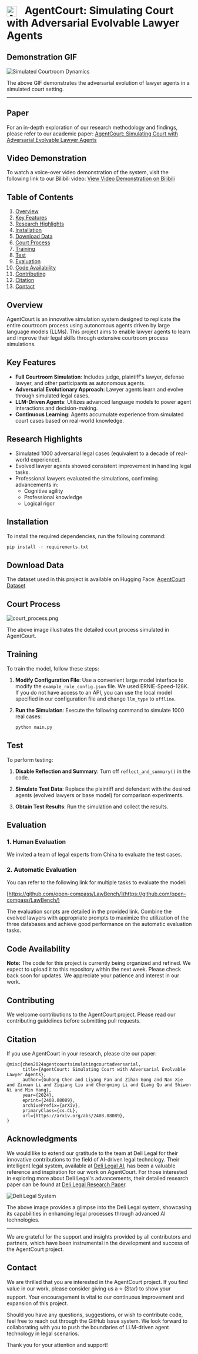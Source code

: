 <h1 id="agentcourt" style="display: inline;">
  <img src="io.png" alt="AgentCourt Logo" style="height: 1em; width: auto; margin-right: 0.5em; vertical-align: middle; display: inline;">
  AgentCourt: Simulating Court with Adversarial Evolvable Lawyer Agents
</h1>

## Demonstration GIF

![Simulated Courtroom Dynamics](AgentCourt.gif)

The above GIF demonstrates the adversarial evolution of lawyer agents in a simulated court setting.

---

## Paper
For an in-depth exploration of our research methodology and findings, please refer to our academic paper:
[AgentCourt: Simulating Court with Adversarial Evolvable Lawyer Agents](https://arxiv.org/abs/2408.08089)

## Video Demonstration
To watch a voice-over video demonstration of the system, visit the following link to our Bilibili video:
[View Video Demonstration on Bilibili](https://www.bilibili.com/video/BV1aXpUe3E6A?t=2323.7)
   
## Table of Contents

1. [Overview](#overview)
2. [Key Features](#key-features)
3. [Research Highlights](#research-highlights)
4. [Installation](#installation)
5. [Download Data](#download-data)
6. [Court Process](#court-process)
7. [Training](#training)
8. [Test](#test)
9. [Evaluation](#evaluation)
10. [Code Availability](#code-availability)
11. [Contributing](#contributing)
12. [Citation](#citation)
13. [Contact](#contact)

## Overview

AgentCourt is an innovative simulation system designed to replicate the entire courtroom process using autonomous agents driven by large language models (LLMs). This project aims to enable lawyer agents to learn and improve their legal skills through extensive courtroom process simulations.

## Key Features

- **Full Courtroom Simulation**: Includes judge, plaintiff's lawyer, defense lawyer, and other participants as autonomous agents.
- **Adversarial Evolutionary Approach**: Lawyer agents learn and evolve through simulated legal cases.
- **LLM-Driven Agents**: Utilizes advanced language models to power agent interactions and decision-making.
- **Continuous Learning**: Agents accumulate experience from simulated court cases based on real-world knowledge.

## Research Highlights

- Simulated 1000 adversarial legal cases (equivalent to a decade of real-world experience).
- Evolved lawyer agents showed consistent improvement in handling legal tasks.
- Professional lawyers evaluated the simulations, confirming advancements in:
  - Cognitive agility
  - Professional knowledge
  - Logical rigor

## Installation

To install the required dependencies, run the following command:

```bash
pip install -r requirements.txt
```

## Download Data

The dataset used in this project is available on Hugging Face:
[AgentCourt Dataset](https://huggingface.co/datasets/youzi517/AgentCourt)

## Court Process

![court_process.png](court_process.png)

The above image illustrates the detailed court process simulated in AgentCourt.

## Training

To train the model, follow these steps:

1. **Modify Configuration File**: Use a convenient large model interface to modify the `example_role_config.json` file. We used ERNIE-Speed-128K. If you do not have access to an API, you can use the local model specified in our configuration file and change `llm_type` to `offline`.

2. **Run the Simulation**: Execute the following command to simulate 1000 real cases:

    ```bash
    python main.py
    ```

## Test

To perform testing:

1. **Disable Reflection and Summary**: Turn off `reflect_and_summary()` in the code.

2. **Simulate Test Data**: Replace the plaintiff and defendant with the desired agents (evolved lawyers or base model) for comparison experiments.

3. **Obtain Test Results**: Run the simulation and collect the results.

## Evaluation

### 1. Human Evaluation

We invited a team of legal experts from China to evaluate the test cases.

### 2. Automatic Evaluation

You can refer to the following link for multiple tasks to evaluate the model:

[https://github.com/open-compass/LawBench/](https://github.com/open-compass/LawBench/)

The evaluation scripts are detailed in the provided link. Combine the evolved lawyers with appropriate prompts to maximize the utilization of the three databases and achieve good performance on the automatic evaluation tasks.

## Code Availability

**Note:** The code for this project is currently being organized and refined. We expect to upload it to this repository within the next week. Please check back soon for updates. We appreciate your patience and interest in our work.

## Contributing

We welcome contributions to the AgentCourt project. Please read our contributing guidelines before submitting pull requests.


## Citation

If you use AgentCourt in your research, please cite our paper:

```
@misc{chen2024agentcourtsimulatingcourtadversarial,
      title={AgentCourt: Simulating Court with Adversarial Evolvable Lawyer Agents}, 
      author={Guhong Chen and Liyang Fan and Zihan Gong and Nan Xie and Zixuan Li and Ziqiang Liu and Chengming Li and Qiang Qu and Shiwen Ni and Min Yang},
      year={2024},
      eprint={2408.08089},
      archivePrefix={arXiv},
      primaryClass={cs.CL},
      url={https://arxiv.org/abs/2408.08089}, 
}
```
## Acknowledgments

We would like to extend our gratitude to the team at Deli Legal for their innovative contributions to the field of AI-driven legal technology. Their intelligent legal system, available at [Deli Legal AI](https://www.delilegal.com/ai), has been a valuable reference and inspiration for our work on AgentCourt. For those interested in exploring more about Deli Legal's advancements, their detailed research paper can be found at [Deli Legal Research Paper](https://arxiv.org/abs/2408.00357).

![Deli Legal System](deli.png)

The above image provides a glimpse into the Deli Legal system, showcasing its capabilities in enhancing legal processes through advanced AI technologies.

---

We are grateful for the support and insights provided by all contributors and partners, which have been instrumental in the development and success of the AgentCourt project.

## Contact

We are thrilled that you are interested in the AgentCourt project. If you find value in our work, please consider giving us a ⭐️ (Star) to show your support. Your encouragement is vital to our continuous improvement and expansion of this project.

Should you have any questions, suggestions, or wish to contribute code, feel free to reach out through the GitHub Issue system. We look forward to collaborating with you to push the boundaries of LLM-driven agent technology in legal scenarios.

Thank you for your attention and support!
